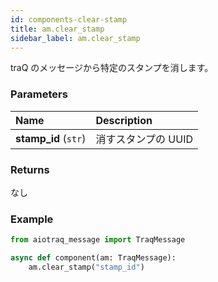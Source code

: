 ```yaml
---
id: components-clear-stamp
title: am.clear_stamp
sidebar_label: am.clear_stamp
---
```


traQ のメッセージから特定のスタンプを消します。

### Parameters

| Name                | Description                |
| :------------------ | :------------------------- |
| **stamp_id** (`str`) | 消すスタンプの UUID         |

### Returns

なし

### Example

```python
from aiotraq_message import TraqMessage

async def component(am: TraqMessage):
    am.clear_stamp("stamp_id")
```
